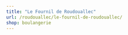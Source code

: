 ```yaml
---
title: "Le Fournil de Roudouallec"
url: /roudouallec/le-fournil-de-roudouallec/
shop: boulangerie
---
```

